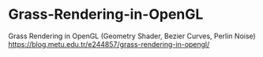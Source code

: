 # Grass-Rendering-in-OpenGL
Grass Rendering in OpenGL (Geometry Shader, Bezier Curves, Perlin Noise)
https://blog.metu.edu.tr/e244857/grass-rendering-in-opengl/
